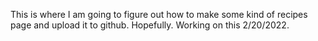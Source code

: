 This is where I am going to figure out how to make some kind of recipes page and upload it to github. Hopefully. Working on this 2/20/2022.